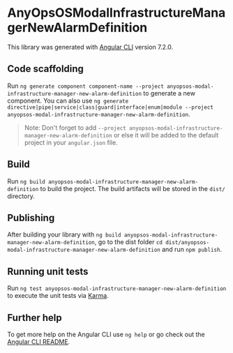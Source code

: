 # AnyOpsOSModalInfrastructureManagerNewAlarmDefinition

This library was generated with [Angular CLI](https://github.com/angular/angular-cli) version 7.2.0.

## Code scaffolding

Run `ng generate component component-name --project anyopsos-modal-infrastructure-manager-new-alarm-definition` to generate a new component. You can also use `ng generate directive|pipe|service|class|guard|interface|enum|module --project anyopsos-modal-infrastructure-manager-new-alarm-definition`.
> Note: Don't forget to add `--project anyopsos-modal-infrastructure-manager-new-alarm-definition` or else it will be added to the default project in your `angular.json` file. 

## Build

Run `ng build anyopsos-modal-infrastructure-manager-new-alarm-definition` to build the project. The build artifacts will be stored in the `dist/` directory.

## Publishing

After building your library with `ng build anyopsos-modal-infrastructure-manager-new-alarm-definition`, go to the dist folder `cd dist/anyopsos-modal-infrastructure-manager-new-alarm-definition` and run `npm publish`.

## Running unit tests

Run `ng test anyopsos-modal-infrastructure-manager-new-alarm-definition` to execute the unit tests via [Karma](https://karma-runner.github.io).

## Further help

To get more help on the Angular CLI use `ng help` or go check out the [Angular CLI README](https://github.com/angular/angular-cli/blob/master/README.md).
